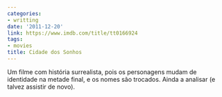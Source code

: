 ```yaml
---
categories:
- writting
date: '2011-12-20'
link: https://www.imdb.com/title/tt0166924
tags:
- movies
title: Cidade dos Sonhos
---
```


Um filme com história surrealista, pois os personagens mudam de identidade na metade final, e os nomes são trocados. Ainda a analisar (e talvez assistir de novo).

